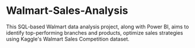 # Walmart-Sales-Analysis
This SQL-based Walmart data analysis project, along with Power BI, aims to identify top-performing branches and products, optimize sales strategies using Kaggle's Walmart Sales Competition dataset.
